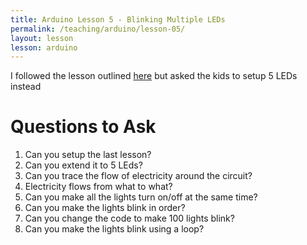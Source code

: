 ```yaml
---
title: Arduino Lesson 5 - Blinking Multiple LEDs
permalink: /teaching/arduino/lesson-05/
layout: lesson
lesson: arduino
---
```


I followed the lesson outlined [here](https://learn.adafruit.com/adafruit-arduino-lesson-2-leds/blinking-the-led) but asked the kids to setup 5 LEDs instead

# Questions to Ask

1. Can you setup the last lesson?
1. Can you extend it to 5 LEds?
1. Can you trace the flow of electricity around the circuit?
1. Electricity flows from what to what?
1. Can you make all the lights turn on/off at the same time?
1. Can you make the lights blink in order?
1. Can you change the code to make 100 lights blink?
1. Can you make the lights blink using a loop?